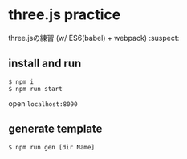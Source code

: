 # three.js practice

three.jsの練習 (w/ ES6(babel) + webpack) :suspect:

## install and run

```
$ npm i
$ npm run start
```
open `localhost:8090`

## generate template 

```
$ npm run gen [dir Name]
```
